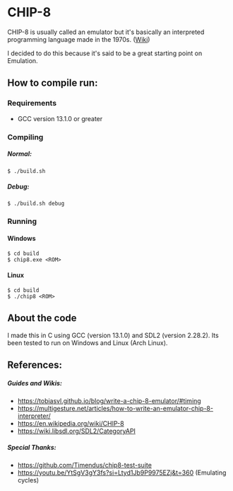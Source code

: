 # CHIP-8

CHIP-8 is usually called an emulator but it's basically an interpreted programming language made in the 1970s. ([Wiki](https://en.wikipedia.org/wiki/CHIP-8#))

I decided to do this because it's said to be a great starting point on Emulation.  

## How to compile run:

### Requirements

- GCC version 13.1.0 or greater

### Compiling
##### Normal:

    $ ./build.sh

##### Debug:

    $ ./build.sh debug

### Running

#### Windows

    $ cd build
    $ chip8.exe <ROM> 

#### Linux

    $ cd build
    $ ./chip8 <ROM>

## About the code

I made this in C using GCC (version 13.1.0) and SDL2 (version 2.28.2). Its been tested to run on Windows and Linux (Arch Linux).

## References:

##### Guides and Wikis:
- https://tobiasvl.github.io/blog/write-a-chip-8-emulator/#timing
- https://multigesture.net/articles/how-to-write-an-emulator-chip-8-interpreter/
- https://en.wikipedia.org/wiki/CHIP-8
- https://wiki.libsdl.org/SDL2/CategoryAPI

##### Special Thanks:
- https://github.com/Timendus/chip8-test-suite
- https://youtu.be/YtSgV3gY3fs?si=Ltyd1Jb9P9975EZj&t=360 (Emulating cycles)
